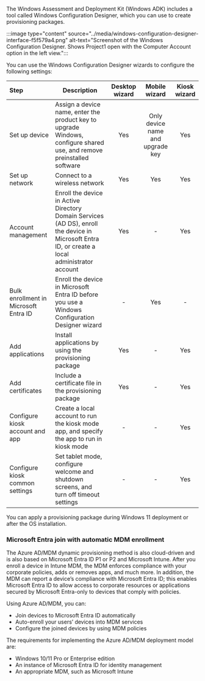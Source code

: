 
The Windows Assessment and Deployment Kit (Windows ADK) includes a tool called Windows Configuration Designer, which you can use to create provisioning packages.

:::image type="content" source="../media/windows-configuration-designer-interface-f5f579a4.png" alt-text="Screenshot of the Windows Configuration Designer. Shows Project1 open with the Computer Account option in the left view.":::


You can use the Windows Configuration Designer wizards to configure the following settings:

| Step                              | Description                                                                                                                                                                | Desktop wizard | Mobile wizard | Kiosk wizard |
|:-----------------------------------|----------------------------------------------------------------------------------------------------------------------------------------------------------------------------|:----------------:|:---------------:|:--------------:|
| Set up device                     | Assign a device name, enter the product key to upgrade Windows, configure shared use, and remove preinstalled software                                                     | Yes            | Only device name and upgrade key | Yes          |
| Set up network                    | Connect to a wireless network                                                                                                                                              | Yes            | Yes           | Yes          |
| Account management                | Enroll the device in Active Directory Domain Services (AD DS), enroll the device in Microsoft Entra ID, or create a local administrator account                                     | Yes            | \-            | Yes          |
| Bulk enrollment in Microsoft Entra ID       | Enroll the device in Microsoft Entra ID before you use a Windows Configuration Designer wizard                                                                                     | \-             | Yes           | \-           |
| Add applications                  | Install applications by using the provisioning package                                                                                                                   | Yes            | \-            | Yes          |
| Add certificates                  | Include a certificate file in the provisioning package                                                                                                                   | Yes            | \-            | Yes          |
| Configure kiosk account and app   | Create a local account to run the kiosk mode app, and specify the app to run in kiosk mode                                                                               | \-             | \-            | Yes          |
| Configure kiosk common settings   | Set tablet mode, configure welcome and shutdown screens, and turn off timeout settings                                                                                    | \-             | \-            | Yes          |



You can apply a provisioning package during Windows 11 deployment or after the OS installation.

<a name='azure-ad-join-with-automatic-mdm-enrollment'></a>

### Microsoft Entra join with automatic MDM enrollment

The Azure AD/MDM dynamic provisioning method is also cloud-driven and is also based on Microsoft Entra ID P1 or P2 and Microsoft Intune. After you enroll a device in Intune MDM, the MDM enforces compliance with your corporate policies, adds or removes apps, and much more. In addition, the MDM can report a device’s compliance with Microsoft Entra ID; this enables Microsoft Entra ID to allow access to corporate resources or applications secured by Microsoft Entra-only to devices that comply with policies.

Using Azure AD/MDM, you can:

 -  Join devices to Microsoft Entra ID automatically
 -  Auto-enroll your users’ devices into MDM services
 -  Configure the joined devices by using MDM policies

The requirements for implementing the Azure AD/MDM deployment model are:

 -  Windows 10/11 Pro or Enterprise edition
 -  An instance of Microsoft Entra ID for identity management
 -  An appropriate MDM, such as Microsoft Intune
